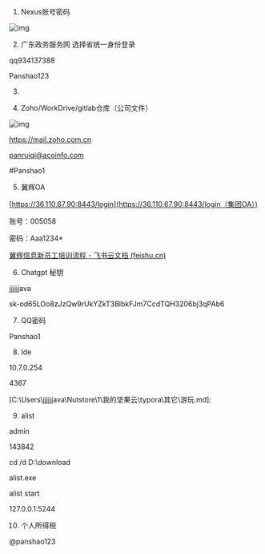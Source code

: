 1. Nexus账号密码

![img](C:\Users\jjjjjjava\Nutstore\1\我的坚果云\typora\typora-pic\wps1.jpg) 

 

 

2. 广东政务服务网 选择省统一身份登录

qq934137388

Panshao123

 

3. 

 

4. Zoho/WorkDrive/gitlab仓库（公司文件）

![img](C:\Users\jjjjjjava\Nutstore\1\我的坚果云\typora\typora-pic\wps2.jpg) 

 

https://mail.zoho.com.cn

panruiqi@acoinfo.com

\#Panshao1

 

5. 翼辉OA

[https://36.110.67.90:8443/login](https://36.110.67.90:8443/login（集团OA）)

账号：005058

密码：Aaa1234*

 

 

[翼辉信息新员工培训流程 - 飞书云文档 (feishu.cn)](https://acoinfos.feishu.cn/wiki/J7aUwRhwEiZKYDkOmgLcgi48nAb)



6. Chatgpt 秘钥

jjjjjjava

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

 

 

7. QQ密码

Panshao1

 

 

8. Ide

10.7.0.254

4367



[C:\Users\jjjjjjava\Nutstore\1\我的坚果云\typora\其它\游玩.md]: 



9. alist

admin

143842



cd /d D:\download

alist.exe

alist start

127.0.0.1:5244





10. 个人所得税

@panshao123







































